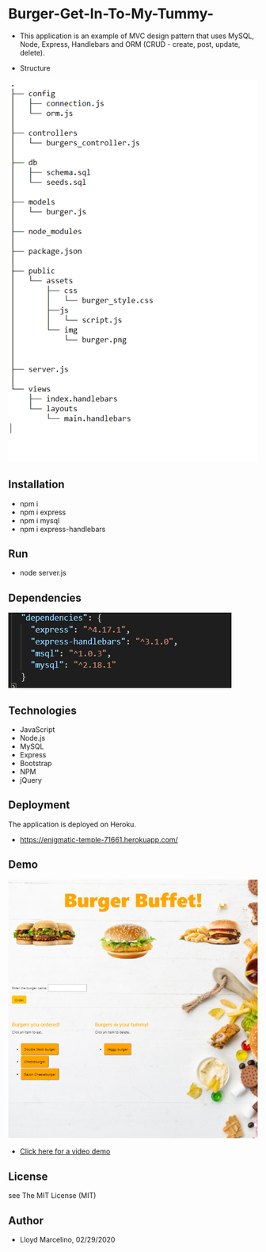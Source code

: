 # Burger-Get-In-To-My-Tummy-

* This application is an example of MVC design pattern that uses MySQL, Node, Express, Handlebars and ORM (CRUD - create, post, update, delete). 

* Structure

![](public/assets/img/structures.PNG)

## Installation
* npm i
* npm i express
* npm i mysql
* npm i express-handlebars

## Run
* node server.js



## Dependencies
![](public/assets/img/dep.PNG)


## Technologies
* JavaScript
* Node.js
* MySQL
* Express
* Bootstrap
* NPM
* jQuery



## Deployment
The application is deployed on Heroku.
* https://enigmatic-temple-71661.herokuapp.com/


## Demo

![](public/assets/img/sample.PNG)
* <a href="https://drive.google.com/file/d/1QDFTxSZKRT_CgPKiHWf9YxPdY7JvBeVK/view"> Click here for a video demo </a>

## License
see The MIT License (MIT)

## Author 
* Lloyd Marcelino, 02/29/2020
